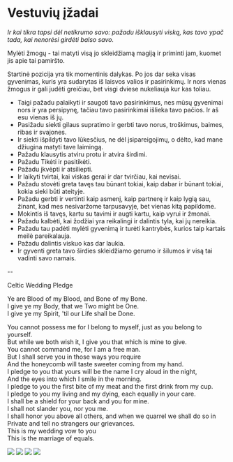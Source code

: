 # Vestuvių įžadai

_Ir kai tikra tapsi dėl netikrumo savo: pažadu išklausyti viską, kas tavo ypač tada, kai nenorėsi girdėti balso savo._

Mylėti žmogų - tai matyti visą jo skleidžiamą magiją ir priminti jam, kuomet jis apie tai pamiršto.

Startinė pozicija yra tik momentinis dalykas. Po jos dar seka visas gyvenimas, kuris yra sudarytas iš laisvos valios ir pasirinkimų. Ir nors vienas žmogus ir gali judėti greičiau, bet visgi dviese nukeliauja kur kas toliau.

* Taigi pažadu palaikyti ir saugoti tavo pasirinkimus, nes mūsų gyvenimai nors ir yra persipynę, tačiau tavo pasirinkimai išlieka tavo pačios. Ir aš esu vienas iš jų.
* Pasižadu siekti gilaus supratimo ir gerbti tavo norus, troškimus, baimes, ribas ir svajones.
* Ir siekti išpildyti tavo lūkesčius, ne dėl įsipareigojimų, o dėlto, kad mane džiugina matyti tave laimingą.
* Pažadu klausytis atviru protu ir atvira širdimi.
* Pažadu Tikėti ir pasitikėti.
* Pažadu įkvėpti ir atsiliepti.
* Ir laikyti tvirtai, kai viskas gerai ir dar tvirčiau, kai nevisai.
* Pažadu stovėti greta tavęs tau būnant tokiai, kaip dabar ir būnant tokiai, kokia sieki būti ateityje.
* Pažadu gerbti ir vertinti kaip asmenį, kaip partnerę ir kaip lygią sau, žinant, kad mes nesivaržome tarpusavyje, bet vienas kitą papildome.
* Mokintis iš tavęs, kartu su tavimi ir augti kartu, kaip vyrui ir žmonai.
* Pažadu kalbėti, kai žodžiai yra reikalingi ir dalintis tyla, kai jų nereikia.
* Pažadu tau padėti mylėti gyvenimą ir turėti kantrybės, kurios taip kartais meilė pareikalauja.
* Pažadu dalintis viskuo kas dar laukia.
* Ir gyventi greta tavo širdies skleidžiamo gerumo ir šilumos ir visą tai vadinti savo namais.

\--

Celtic Wedding Pledge

Ye are Blood of my Blood, and Bone of my Bone.\
I give ye my Body, that we Two might be One.\
I give ye my Spirit, 'til our Life shall be Done.

You cannot possess me for I belong to myself, just as you belong to yourself.\
But while we both wish it, I give you that which is mine to give.\
You cannot command me, for I am a free man.\
But I shall serve you in those ways you require\
And the honeycomb will taste sweeter coming from my hand.\
I pledge to you that yours will be the name I cry aloud in the night,\
And the eyes into which I smile in the morning.\
I pledge to you the first bite of my meat and the first drink from my cup.\
I pledge to you my living and my dying, each equally in your care.\
I shall be a shield for your back and you for mine.\
I shall not slander you, nor you me.\
I shall honor you above all others, and when we quarrel we shall do so in\
Private and tell no strangers our grievances.\
This is my wedding vow to you\
This is the marriage of equals.

![](../../../.gitbook/assets/unnamed4.jpeg) ![](../../../.gitbook/assets/unnamed1.jpeg) ![](../../../.gitbook/assets/unnamed2.jpeg) ![](../../../.gitbook/assets/unnamed3.jpeg)
